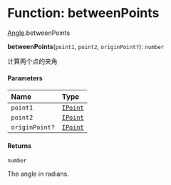 # Function: betweenPoints

[Angle](/auto-docs/fixed-layout-editor/modules/Angle.md).betweenPoints

**betweenPoints**(`point1`, `point2`, `originPoint?`): `number`

计算两个点的夹角

#### Parameters

| Name | Type |
| :------ | :------ |
| `point1` | [`IPoint`](/auto-docs/fixed-layout-editor/interfaces/IPoint.md) |
| `point2` | [`IPoint`](/auto-docs/fixed-layout-editor/interfaces/IPoint.md) |
| `originPoint?` | [`IPoint`](/auto-docs/fixed-layout-editor/interfaces/IPoint.md) |

#### Returns

`number`

The angle in radians.
